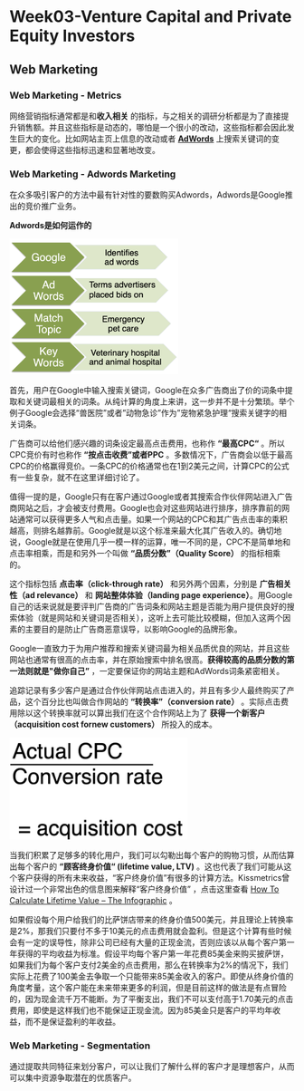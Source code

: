 # Week03-Venture Capital and Private Equity Investors
## Web Marketing
### Web Marketing - Metrics
网络营销指标通常都是和**收入相关** 的指标，与之相关的调研分析都是为了直接提升销售额。并且这些指标是动态的，哪怕是一个很小的改动，这些指标都会因此发生巨大的变化。比如网站主页上信息的改动或者 **[AdWords]( [http://www.google-adwords.cn/](http://www.google-adwords.cn/) )** 上搜索关键词的变更，都会使得这些指标迅速和显著地改变。

### Web Marketing - Adwords Marketing
在众多吸引客户的方法中最有针对性的要数购买Adwords，Adwords是Google推出的竞价推广业务。

**Adwords是如何运作的**

<img src="https://github.com/JayFrank/ContinuousLearning/blob/master/Duke%20University-Specialization:%20Excel%20to%20MySQL:%20Analytics%20Techniques%20for%20Business/Business%20Metrics%20for%20Data-Driven%20Companies/Link/Week03-1.png"  height="240">

首先，用户在Google中输入搜索关键词，Google在众多广告商出了价的词条中提取和关键词最相关的词条。从纯计算的角度上来讲，这一步并不是十分繁琐。举个例子Google会选择“兽医院”或者”动物急诊”作为”宠物紧急护理“搜索关键字的相关词条。

广告商可以给他们感兴趣的词条设定最高点击费用，也称作 **“最高CPC“** 。所以CPC竞价有时也称作 **“按点击收费”或者PPC** 。多数情况下，广告商会以低于最高CPC的价格赢得竞价。一条CPC的价格通常也在1到2美元之间，计算CPC的公式有一些复杂，就不在这里详细讨论了。

值得一提的是，Google只有在客户通过Google或者其搜索合作伙伴网站进入广告商网站之后，才会被支付费用。Google也会对这些网站进行排序，排序靠前的网站通常可以获得更多人气和点击量。如果一个网站的CPC和其广告点击率的乘积越高，则排名越靠前。Google就是以这个标准来最大化其广告收入的。确切地说，Google就是在使用几乎一模一样的运算，唯一不同的是，CPC不是简单地和点击率相乘，而是和另外一个叫做 **“品质分数”（Quality Score）** 的指标相乘的。

这个指标包括 **点击率（click-through rate）** 和另外两个因素，分别是 **广告相关性（ad relevance）** 和 **网站整体体验（landing page experience）**。用Google自己的话来说就是要评判广告商的广告词条和网站主题是否能为用户提供良好的搜索体验（就是网站和关键词是否相关），这听上去可能比较模糊，但加入这两个因素的主要目的是防止广告商恶意误导，以影响Google的品牌形象。

Google一直致力于为用户推荐和搜索关键词最为相关品质优良的网站，并且这些网站也通常有很高的点击率，并在原始搜索中排名很高。**获得较高的品质分数的第一法则就是"做你自己”** ，一定要保证你的网站主题和AdWords词条紧密相关。

追踪记录有多少客户是通过合作伙伴网站点击进入的，并且有多少人最终购买了产品，这个百分比也叫做合作网站的 **“转换率”（conversion rate）** 。实际点击费用除以这个转换率就可以算出我们在这个合作网站上为了 **获得一个新客户（acquisition cost fornew customers）**  所投入的成本。

<img src="https://github.com/JayFrank/ContinuousLearning/blob/master/Duke%20University-Specialization:%20Excel%20to%20MySQL:%20Analytics%20Techniques%20for%20Business/Business%20Metrics%20for%20Data-Driven%20Companies/Link/Week03-2.png"  height="180">

当我们积累了足够多的转化用户，我们可以勾勒出每个客户的购物习惯，从而估算出每个客户的 **“顾客终身价值“ (lifetime value, LTV)** 。这也代表了我们可能从这个客户获得的所有未来收益，“客户终身价值”有很多的计算方法。Kissmetrics曾设计过一个非常出色的信息图来解释“客户终身价值” ，点击这里查看  [How To Calculate Lifetime Value – The Infographic](https://neilpatel.com/blog/how-to-calculate-lifetime-value/?wide=1) 。

如果假设每个用户给我们的比萨饼店带来的终身价值500美元，并且理论上转换率是2%，那我们只要付不多于10美元的点击费用就会盈利。但是这个计算有些时候会有一定的误导性，除非公司已经有大量的正现金流，否则应该以从每个客户第一年获得的平均收益为标准。假设平均每个客户第一年花费85美金来购买披萨饼，如果我们为每个客户支付2美金的点击费用，那么在转换率为2%的情况下，我们实际上花费了100美金去争取一个只能带来85美金收入的客户。即使从终身价值的角度考量，这个客户能在未来带来更多的利润，但是目前这样的做法是有点冒险的，因为现金流千万不能断。为了平衡支出，我们不可以支付高于1.70美元的点击费用，即使是这样我们也不能保证正现金流。因为85美金只是客户的平均年收益，而不是保证盈利的年收益。

### Web Marketing - Segmentation
通过提取共同特征来划分客户，可以让我们了解什么样的客户才是理想客户，从而可以集中资源争取潜在的优质客户。


